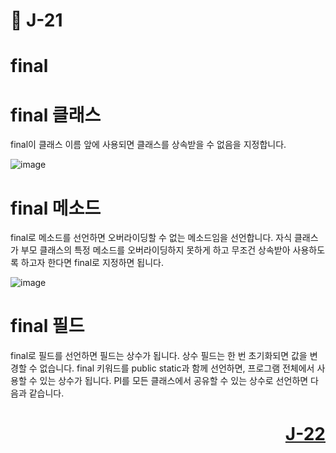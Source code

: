 # 📖 J-21

# final

# final 클래스

final이 클래스 이름 앞에 사용되면 클래스를 상속받을 수 없음을 지정합니다.

![image](https://github.com/user-attachments/assets/282f1acd-ddec-45f5-bea2-5735e556e435)

# final 메소드

final로 메소드를 선언하면 오버라이딩할 수 없는 메소드임을 선언합니다. 자식 클래스가 부모 클래스의 특정 메소드를 오버라이딩하지 못하게 하고 무조건 상속받아 사용하도록 하고자 한다면 final로 지정하면 됩니다.

![image](https://github.com/user-attachments/assets/73ef721f-79cb-431d-a030-65ce93aba8c2)

# final 필드

final로 필드를 선언하면 필드는 상수가 됩니다. 상수 필드는 한 번 초기화되면 값을 변경할 수 없습니다. final 키워드를 public static과 함께 선언하면, 프로그램 전체에서 사용할 수 있는 상수가 됩니다. PI를 모든 클래스에서 공유할 수 있는 상수로 선언하면 다음과 같습니다.

# <p align="right">[J-22](../Lab03/J_22.md)</p>

